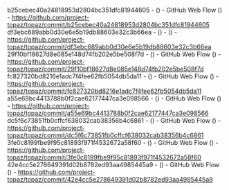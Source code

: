 b25cebec40a24818953d2804bc351dfc81944605 -  () - GitHub Web Flow () - https://github.com/project-topaz/topaz/commit/b25cebec40a24818953d2804bc351dfc81944605
df3ebc689abb0d30e6e5b19db88603e32c3b66ea -  () -  () - https://github.com/project-topaz/topaz/commit/df3ebc689abb0d30e6e5b19db88603e32c3b66ea
29f10bf18627d8e085e148d74fb202e5be508f7d -  () - GitHub Web Flow () - https://github.com/project-topaz/topaz/commit/29f10bf18627d8e085e148d74fb202e5be508f7d
fc827320bd8216e1adc7f4fee62fb5054db5da11 -  () - GitHub Web Flow () - https://github.com/project-topaz/topaz/commit/fc827320bd8216e1adc7f4fee62fb5054db5da11
a55e69bc4413788b0f2cae62177447ca3e098566 -  () - GitHub Web Flow () - https://github.com/project-topaz/topaz/commit/a55e69bc4413788b0f2cae62177447ca3e098566
dc5f6c73851fb0cffcf638032cab38356b4c6861 -  () - GitHub Web Flow () - https://github.com/project-topaz/topaz/commit/dc5f6c73851fb0cffcf638032cab38356b4c6861
3fe0c8199fbe9f95c81893f971f4532672a58f60 -  () - GitHub Web Flow () - https://github.com/project-topaz/topaz/commit/3fe0c8199fbe9f95c81893f971f4532672a58f60
42e4cc5e278649391d02b8782ed93aa4985445a9 -  () - GitHub Web Flow () - https://github.com/project-topaz/topaz/commit/42e4cc5e278649391d02b8782ed93aa4985445a9
